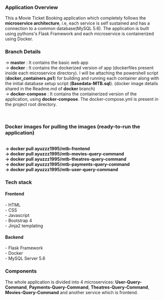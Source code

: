 <h3>Application Overview</h3>

This a Movie Ticket Booking application which completely follows the <b>microservice architecture</b>, i.e, each service is self sustained and has a connection to a common database(MySQL 5.6). The application is built using pythons's Flask Framework and each microservice is containerized using Docker.

<h3>Branch Details</h3>

-> <b>master</b> : It contains the basic web app<br>
-> <b>docker</b> : It contains the dockerized version of app (dockerfiles present inside each microservice directory). I will be attaching the powershell script (<b>docker_containers.ps1</b>) for building and running each container along with the initial database setup script (<b>Basedata-MTB.sql</b>). (docker image details shared in the Readme.md of <b>docker</b> branch)<br>
-> <b>docker-compose</b> : It contains the containerized version of the application, using <b>docker-compose</b>. The docker-compose.yml is present in the project root directory.


<br>
<h3>Docker images for pulling the images (ready-to-run the application)</h3>
<br><b>-> docker pull ayuzzz1995/mtb-frontend</b>
<br><b>-> docker pull ayuzzz1995/mtb-movies-query-command</b>
<br><b>-> docker pull ayuzzz1995/mtb-theatres-query-command</b></b>
<br><b>-> docker pull ayuzzz1995/mtb-payments-query-command</b>
<br><b>-> docker pull ayuzzz1995/mtb-user-query-command</b>


<br>
<h3>Tech stack</h3>

<h4>Frontend</h4>
- HTML
<br>- CSS
<br>- Javascript
<br>- Bootstrap 4
<br>- Jinja2 templating

<h4>Backend</h4>
- Flask Framework
<br>- Docker
<br>- MySQL Server 5.6


<br>
<h3>Components</h3>

The whole application is divided into 4 microservices: <b>User-Query-Command</b>, <b>Payments-Query-Command</b>, <b>Theatres-Query-Command</b>, <b>Movies-Query-Command</b> and another service which is frontend.

